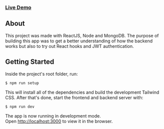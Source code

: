 ### [Live Demo](https://www.google.com)

## About

This project was made with ReactJS, Node and MongoDB. The purpose of building this app was to get a better understanding of how the backend works but also to try out React hooks and JWT authentication.

## Getting Started

Inside the project's root folder, run:

```console
$ npm run setup
```

This will install all of the dependencies and build the development Tailwind CSS. After that's done, start the frontend and backend server with:

```console
$ npm run dev
```

The app is now running in development mode.<br />
Open [http://localhost:3000](http://localhost:3000) to view it in the browser.
